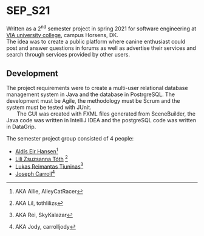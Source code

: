 # SEP_S21
Written as a 2<sup>nd</sup> semester project in spring 2021 for software engineering at [VIA university college](https://via.dk), campus Horsens, DK.  
The idea was to create a public platform where canine enthusiast could post and answer questions in forums as well as advertise their services and search through services provided by other users.


## Development
The project requirements were to create a multi-user relational database management system in Java and the database in PostrgreSQL. The development must be Agile, the methodology must be Scrum and the system must be tested with JUnit.  
&nbsp;&nbsp;&nbsp;&nbsp;&nbsp;&nbsp;&nbsp;The GUI was created with FXML files generated from SceneBuilder, the Java code was written in IntelliJ IDEA and the postgreSQL code was written in DataGrip.

The semester project group consisted of 4 people:

- [Aldís Eir Hansen](https://github.com/AlleyCatRacer)[^0]
- [Lili Zsuzsanna Tóth](https://github.com/tothlilizs) [^1]
- [Lukas Reimantas Tiuninas](https://github.com/SkyKalazar)[^2]
- [Joseph Carroll](https://github.com/carrolljody)[^3]


[^0]: AKA Allie, AlleyCatRacer
[^1]: AKA Lil, tothlilizs
[^2]: AKA Rei, SkyKalazar
[^3]: AKA Jody, carrolljody
